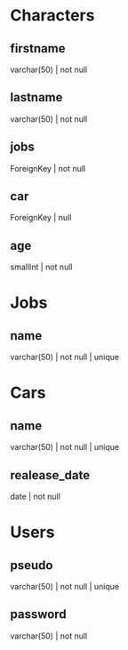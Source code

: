 # Characters

## firstname
varchar(50) | not null
## lastname
varchar(50) | not null
## jobs
ForeignKey | not null
## car
ForeignKey | null
## age
smallInt | not null

# Jobs

## name
varchar(50) | not null | unique

# Cars

## name
varchar(50) | not null | unique
## realease_date
date | not null

# Users

## pseudo
varchar(50) | not null | unique
## password
varchar(50) | not null